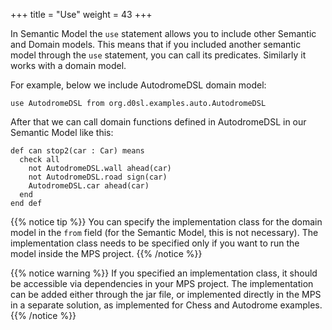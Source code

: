 +++
title = "Use"
weight = 43
+++

In Semantic Model the `use` statement allows you to include other Semantic and Domain models. This means that if you included another semantic model through the `use` statement, you can call its predicates. Similarly it works with a domain model.

For example, below we include AutodromeDSL domain model:

```
use AutodromeDSL from org.d0sl.examples.auto.AutodromeDSL
```

After that we can call domain functions defined in AutodromeDSL in our Semantic Model like this:

```
def can stop2(car : Car) means 
  check all 
    not AutodromeDSL.wall ahead(car) 
    not AutodromeDSL.road sign(car) 
    AutodromeDSL.car ahead(car) 
  end 
end def
```

{{% notice tip %}}
You can specify the implementation class for the domain model in the `from` field (for the Semantic Model, this is not necessary). The implementation class needs to be specified only if you want to run the model inside the MPS project.
{{% /notice %}}

{{% notice warning %}}
If you specified an implementation class, it should be accessible via dependencies in your MPS project. The implementation can be added either through the jar file, or implemented directly in the MPS in a separate solution, as implemented for Chess and Autodrome examples.
{{% /notice %}}